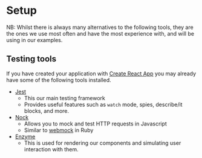 # Setup

NB: Whilst there is always many alternatives to the following tools, they are the ones we use most often and have the most experience with, and will be using in our examples. 

## Testing tools

If you have created your application with [Create React App](https://facebook.github.io/create-react-app/)
you may already have some of the following tools installed. 

- [Jest](https://jestjs.io/en/)
  - This our main testing framework
  - Provides useful features such as `watch` mode, spies, describe/it blocks, and more.
- [Nock](https://github.com/nock/nock)
  - Allows you to mock and test HTTP requests in Javascript
  - Similar to [webmock](https://github.com/bblimke/webmock) in Ruby
- [Enzyme](https://airbnb.io/enzyme/)
  - This is used for rendering our components and simulating user interaction with them.

